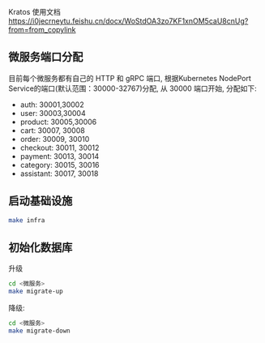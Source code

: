 Kratos 使用文档
https://i0jecrneytu.feishu.cn/docx/WoStdOA3zo7KF1xnOM5caU8cnUg?from=from_copylink

## 微服务端口分配
目前每个微服务都有自己的 HTTP 和 gRPC 端口, 根据Kubernetes NodePort Service的端口(默认范围：30000-32767)分配, 从 30000 端口开始, 分配如下:
- auth: 30001,30002
- user: 30003,30004
- product: 30005,30006
- cart: 30007, 30008
- order: 30009, 30010
- checkout: 30011, 30012
- payment: 30013, 30014
- category: 30015, 30016
- assistant: 30017, 30018

## 启动基础设施
```bash
make infra
```

## 初始化数据库

升级
```bash
cd <微服务>
make migrate-up
```

降级:
```bash
cd <微服务>
make migrate-down
```
